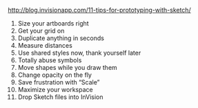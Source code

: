 http://blog.invisionapp.com/11-tips-for-prototyping-with-sketch/

1. Size your artboards right
2. Get your grid on
3. Duplicate anything in seconds
4. Measure distances
5. Use shared styles now, thank yourself later
6. Totally abuse symbols
7. Move shapes while you draw them
8. Change opacity on the fly
9. Save frustration with “Scale”
10. Maximize your workspace
11. Drop Sketch files into InVision
